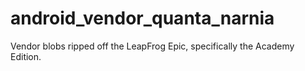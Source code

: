 # android_vendor_quanta_narnia
Vendor blobs ripped off the LeapFrog Epic, specifically the Academy Edition.

